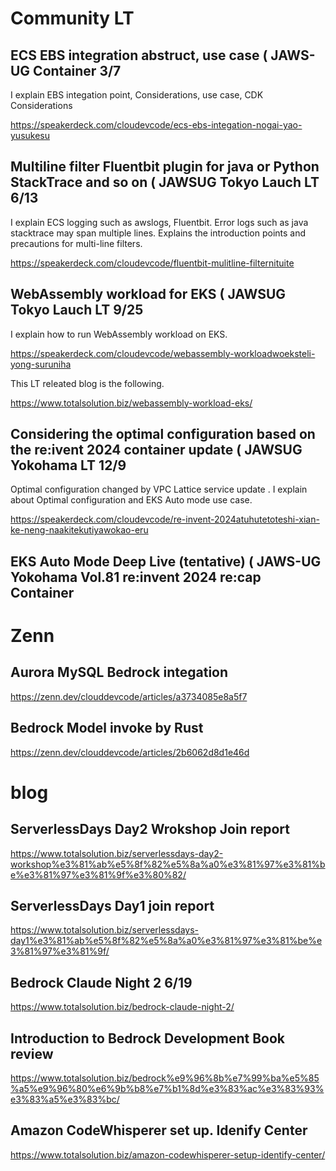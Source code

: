 # Community LT

## ECS EBS integration abstruct, use case ( JAWS-UG Container  3/7

I explain EBS integation point, Considerations, use case, CDK Considerations

https://speakerdeck.com/cloudevcode/ecs-ebs-integation-nogai-yao-yusukesu

## Multiline filter Fluentbit plugin for java or Python StackTrace and so on  ( JAWSUG Tokyo Lauch LT 6/13

I explain ECS logging such as awslogs, Fluentbit.
Error logs such as java stacktrace may span multiple lines.
Explains the introduction points and precautions for multi-line filters.

https://speakerdeck.com/cloudevcode/fluentbit-mulitline-filternituite

## WebAssembly workload for EKS ( JAWSUG Tokyo Lauch LT 9/25

I explain how to run WebAssembly workload on EKS.

https://speakerdeck.com/cloudevcode/webassembly-workloadwoeksteli-yong-suruniha

This LT releated blog is the following.

https://www.totalsolution.biz/webassembly-workload-eks/

## Considering the optimal configuration based on the re:ivent 2024 container update  ( JAWSUG Yokohama   LT 12/9

Optimal configuration changed  by VPC Lattice service update .
I explain about Optimal configuration and EKS Auto mode use case.

https://speakerdeck.com/cloudevcode/re-invent-2024atuhutetoteshi-xian-ke-neng-naakitekutiyawokao-eru

## EKS Auto Mode Deep Live (tentative)  ( JAWS-UG Yokohama Vol.81 re:invent 2024 re:cap Container

# Zenn

## Aurora MySQL Bedrock integation

https://zenn.dev/clouddevcode/articles/a3734085e8a5f7

## Bedrock Model invoke by Rust

https://zenn.dev/clouddevcode/articles/2b6062d8d1e46d


# blog

## ServerlessDays Day2 Wrokshop Join report

https://www.totalsolution.biz/serverlessdays-day2-workshop%e3%81%ab%e5%8f%82%e5%8a%a0%e3%81%97%e3%81%be%e3%81%97%e3%81%9f%e3%80%82/

## ServerlessDays Day1 join report

https://www.totalsolution.biz/serverlessdays-day1%e3%81%ab%e5%8f%82%e5%8a%a0%e3%81%97%e3%81%be%e3%81%97%e3%81%9f/

## Bedrock Claude Night 2 6/19 
https://www.totalsolution.biz/bedrock-claude-night-2/

## Introduction to Bedrock Development Book review
https://www.totalsolution.biz/bedrock%e9%96%8b%e7%99%ba%e5%85%a5%e9%96%80%e6%9b%b8%e7%b1%8d%e3%83%ac%e3%83%93%e3%83%a5%e3%83%bc/

## Amazon CodeWhisperer set up. Idenify Center

https://www.totalsolution.biz/amazon-codewhisperer-setup-identify-center/
